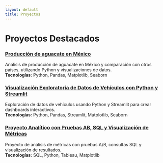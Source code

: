 ```yaml
---
layout: default
title: Proyectos
---
```


# Proyectos Destacados

### [Producción de aguacate en México](https://github.com/isaacbu710/Producci-n_de_aguacate_Mexico)
Análisis de producción de aguacate en México y comparación con otros países, utilizando Python y visualizaciones de datos.  
**Tecnologías:** Python, Pandas, Matplotlib, Seaborn

### [Visualización Exploratoria de Datos de Vehículos con Python y Streamlit](https://github.com/isaacbu710/Visualizacion_Exploratoria_de_Datos_de_Vehiculos_con_Python_y_Streamlit)
Exploración de datos de vehículos usando Python y Streamlit para crear dashboards interactivos.  
**Tecnologías:** Python, Pandas, Streamlit, Matplotlib, Seaborn

### [Proyecto Analítico con Pruebas AB, SQL y Visualización de Métricas](https://github.com/isaacbu710/Proyecto_Analitico_con_Pruebas_AB_SQL_y_Visualizacion_de_Metricas)
Proyecto de análisis de métricas con pruebas A/B, consultas SQL y visualización de resultados.  
**Tecnologías:** SQL, Python, Tableau, Matplotlib



